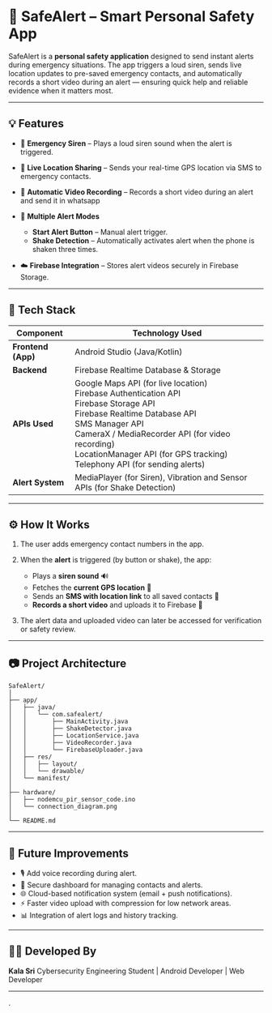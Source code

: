 # 🚨 SafeAlert – Smart Personal Safety App

SafeAlert is a **personal safety application** designed to send instant alerts during emergency situations. The app triggers a loud siren, sends live location updates to pre-saved emergency contacts, and automatically records a short video during an alert — ensuring quick help and reliable evidence when it matters most.

---

## 💡 Features

* 🔔 **Emergency Siren** – Plays a loud siren sound when the alert is triggered.
* 📍 **Live Location Sharing** – Sends your real-time GPS location via SMS to emergency contacts.
* 🎥 **Automatic Video Recording** – Records a short video during an alert and send it in whatsapp
* 📱 **Multiple Alert Modes**

  * **Start Alert Button** – Manual alert trigger.
  * **Shake Detection** – Automatically activates alert when the phone is shaken three times.
* ☁️ **Firebase Integration** – Stores alert videos securely in Firebase Storage.

---

## 🧩 Tech Stack

| Component           | Technology Used                                                                                                                                                                                                                                                                                    |
| ------------------- | -------------------------------------------------------------------------------------------------------------------------------------------------------------------------------------------------------------------------------------------------------------------------------------------------- |
| **Frontend (App)**  | Android Studio (Java/Kotlin)                                                                                                                                                                                                                                                                       |
| **Backend**         | Firebase Realtime Database & Storage                                                                                                                                                                                                                                                               |
| **APIs Used**       | Google Maps API (for live location) <br> Firebase Authentication API <br> Firebase Storage API <br> Firebase Realtime Database API <br> SMS Manager API <br> CameraX / MediaRecorder API (for video recording) <br> LocationManager API (for GPS tracking) <br> Telephony API (for sending alerts) |
| **Alert System**    | MediaPlayer (for Siren), Vibration and Sensor APIs (for Shake Detection)                                                                                                                                                                                                                           |

---

## ⚙️ How It Works

1. The user adds emergency contact numbers in the app.
2. When the **alert** is triggered (by button or shake), the app:

   * Plays a **siren sound** 🔊
   * Fetches the **current GPS location** 📍
   * Sends an **SMS with location link** to all saved contacts 📩
   * **Records a short video** and uploads it to Firebase 🎥
3. The alert data and uploaded video can later be accessed for verification or safety review.

---

## 📷 Project Architecture

```
SafeAlert/
│
├── app/
│   ├── java/
│   │   └── com.safealert/
│   │       ├── MainActivity.java
│   │       ├── ShakeDetector.java
│   │       ├── LocationService.java
│   │       ├── VideoRecorder.java
│   │       └── FirebaseUploader.java
│   ├── res/
│   │   ├── layout/
│   │   └── drawable/
│   └── manifest/
│
├── hardware/
│   ├── nodemcu_pir_sensor_code.ino
│   └── connection_diagram.png
│
└── README.md
```

---

## 🧠 Future Improvements

* 🎙️ Add voice recording during alert.
* 🔐 Secure dashboard for managing contacts and alerts.
* 🌐 Cloud-based notification system (email + push notifications).
* ⚡ Faster video upload with compression for low network areas.
* 📊 Integration of alert logs and history tracking.

---

## 🧑‍💻 Developed By

**Kala Sri**
Cybersecurity Engineering Student | Android Developer | Web Developer

---




.


